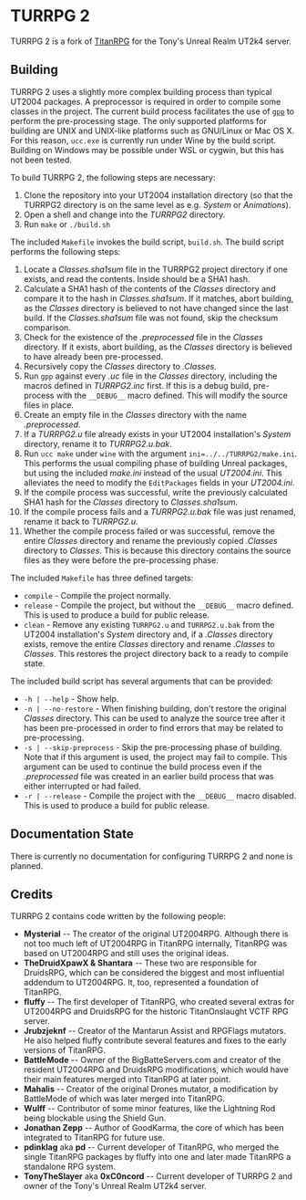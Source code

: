 TURRPG 2
========
TURRPG 2 is a fork of [TitanRPG](https://github.com/pdinklag/TitanRPG) for the Tony's Unreal Realm UT2k4 server.

Building
--------
TURRPG 2 uses a slightly more complex building process than typical UT2004 packages. A preprocessor is required in order to compile some classes in the project. The current build process facilitates the use of [`gpp`](https://files.nothingisreal.com/software/gpp/gpp.html) to perform the pre-processing stage. The only supported platforms for building are UNIX and UNIX-like platforms such as GNU/Linux or Mac OS X. For this reason, `ucc.exe` is currently run under Wine by the build script. Building on Windows may be possible under WSL or cygwin, but this has not been tested.

To build TURRPG 2, the following steps are necessary:
1. Clone the repository into your UT2004 installation directory (so that the TURRPG2 directory is on the same level as e.g. *System* or *Animations*).
2. Open a shell and change into the *TURRPG2* directory.
3. Run `make` or `./build.sh`

The included `Makefile` invokes the build script, `build.sh`. The build script performs the following steps:
1. Locate a *Classes.sha1sum* file in the TURRPG2 project directory if one exists, and read the contents. Inside should be a SHA1 hash.
2. Calculate a SHA1 hash of the contents of the *Classes* directory and compare it to the hash in *Classes.sha1sum*. If it matches, abort building, as the *Classes* directory is believed to not have changed since the last build. If the *Classes.sha1sum* file was not found, skip the checksum comparison.
3. Check for the existence of the *.preprocessed* file in the *Classes* directory. If it exists, abort building, as the *Classes* directory is believed to have already been pre-processed.
4. Recursively copy the *Classes* directory to *.Classes*.
5. Run `gpp` against every *.uc* file in the *Classes* directory, including the macros defined in *TURRPG2.inc* first. If this is a debug build, pre-process with the `__DEBUG__` macro defined. This will modify the source files in place.
6. Create an empty file in the *Classes* directory with the name *.preprocessed*.
7. If a *TURRPG2.u* file already exists in your UT2004 installation's *System* directory, rename it to *TURRPG2.u.bak*.
8. Run `ucc make` under `wine` with the argument `ini=../../TURRPG2/make.ini`. This performs the usual compiling phase of building Unreal packages, but using the included *make.ini* instead of the usual *UT2004.ini*. This alleviates the need to modify the `EditPackages` fields in your *UT2004.ini*.
9. If the compile process was successful, write the previously calculated SHA1 hash for the *Classes* directory to *Classes.sha1sum*.
10. If the compile process fails and a *TURRPG2.u.bak* file was just renamed, rename it back to *TURRPG2.u*.
11. Whether the compile process failed or was successful, remove the entire *Classes* directory and rename the previously copied *.Classes* directory to *Classes*. This is because this directory contains the source files as they were before the pre-processing phase.

The included `Makefile` has three defined targets:
* `compile` - Compile the project normally.
* `release` - Compile the project, but without the `__DEBUG__` macro defined. This is used to produce a build for public release.
* `clean` - Remove any existing `TURRPG2.u` and `TURRPG2.u.bak` from the UT2004 installation's *System* directory and, if a *.Classes* directory exists, remove the entire *Classes* directory and rename *.Classes* to *Classes*. This restores the project directory back to a ready to compile state.

The included build script has several arguments that can be provided:
* `-h | --help` - Show help.
* `-n | --no-restore` - When finishing building, don't restore the original *Classes* directory. This can be used to analyze the source tree after it has been pre-processed in order to find errors that may be related to pre-processing.
* `-s | --skip-preprocess` - Skip the pre-processing phase of building. Note that if this argument is used, the project may fail to compile. This argument can be used to continue the build process even if the *.preprocessed* file was created in an earlier build process that was either interrupted or had failed.
* `-r | --release` - Compile the project with the `__DEBUG__` macro disabled. This is used to produce a build for public release.

Documentation State
-------------------
There is currently no documentation for configuring TURRPG 2 and none is planned.

Credits
-------
TURRPG 2 contains code written by the following people:

* **Mysterial**
-- The creator of the original UT2004RPG. Although there is not too much left of UT2004RPG in TitanRPG internally, TitanRPG was based on UT2004RPG and still uses the original ideas.
* **TheDruidXpawX & Shantara**
-- These two are responsible for DruidsRPG, which can be considered the biggest and most influential addendum to UT2004RPG. It, too, represented a foundation of TitanRPG.
* **fluffy**
-- The first developer of TitanRPG, who created several extras for UT2004RPG and DruidsRPG for the historic TitanOnslaught VCTF RPG server.
* **Jrubzjeknf**
-- Creator of the Mantarun Assist and RPGFlags mutators. He also helped fluffy contribute several features and fixes to the early versions of TitanRPG.
* **BattleMode**
-- Owner of the BigBatteServers.com and creator of the resident UT2004RPG and DruidsRPG modifications, which would have their main features merged into TitanRPG at later point.
* **Mahalis**
-- Creator of the original Drones mutator, a modification by BattleMode of which was later merged into TitanRPG.
* **Wulff**
-- Contributor of some minor features, like the Lightning Rod being blockable using the Shield Gun.
* **Jonathan Zepp**
-- Author of GoodKarma, the core of which has been integrated to TitanRPG for future use.
* **pdinklag** aka **pd**
-- Current developer of TitanRPG, who merged the single TitanRPG packages by fluffy into one and later made TitanRPG a standalone RPG system.
* **TonyTheSlayer** aka **0xC0ncord**
-- Current developer of TURRPG 2 and owner of the Tony's Unreal Realm UT2k4 server.
